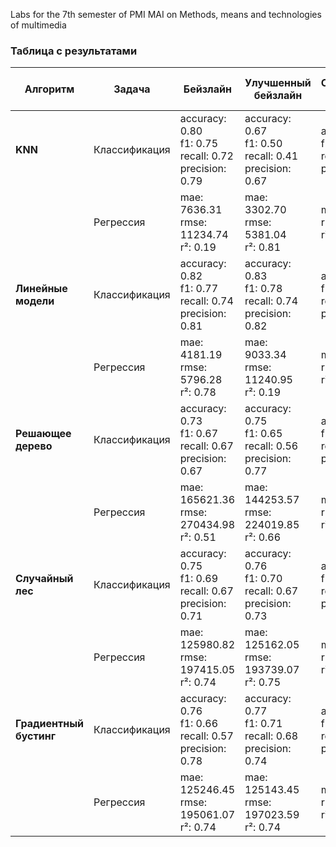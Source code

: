 Labs for the 7th semester of PMI MAI on Methods, means and technologies of multimedia

### Таблица с результатами

| Алгоритм              | Задача          | Бейзлайн                                                                 | Улучшенный бейзлайн                                                   | Самостоятельная имплементация                                       | Улучшенная самостоятельная имплементация                            |
|------------------------|-----------------|-------------------------------------------------------------------------|----------------------------------------------------------------------|----------------------------------------------------------------------|----------------------------------------------------------------------|
| **KNN**               | Классификация  | accuracy: 0.80 <br> f1: 0.75 <br> recall: 0.72 <br> precision: 0.79 | accuracy: 0.67 <br> f1: 0.50 <br> recall: 0.41 <br> precision: 0.67 | accuracy: 0.80 <br> f1: 0.73 <br> recall: 0.66 <br> precision: 0.82 | accuracy: 0.66 <br> f1: 0.48 <br> recall: 0.38 <br> precision: 0.67 |
|                        | Регрессия      | mae: 7636.31 <br> rmse: 11234.74 <br> r²: 0.19                     | mae: 3302.70 <br> rmse: 5381.04 <br> r²: 0.81                   | mae: 7604.52 <br> rmse: 11234.74 <br> r²: 0.19                   | mae: 3302.70 <br> rmse: 5381.04 <br> r²: 0.81                   |
| **Линейные модели**    | Классификация  | accuracy: 0.82 <br> f1: 0.77 <br> recall: 0.74 <br> precision: 0.81 | accuracy: 0.83 <br> f1: 0.78 <br> recall: 0.74 <br> precision: 0.82 | accuracy: 0.71 <br> f1: 0.47 <br> recall: 0.31 <br> precision: 0.91 | accuracy: 0.76 <br> f1: 0.69 <br> recall: 0.67 <br> precision: 0.72 |
|                        | Регрессия      | mae: 4181.19 <br> rmse: 5796.28 <br> r²: 0.78                     | mae: 9033.34 <br> rmse: 11240.95 <br> r²: 0.19                   | mae: 141883.26 <br> rmse: 226499.03 <br> r²: 0.65                   | mae: 141884.33 <br> rmse: 226502.94 <br> r²: 0.65                   |
| **Решающее дерево**    | Классификация  | accuracy: 0.73 <br> f1: 0.67 <br> recall: 0.67 <br> precision: 0.67 | accuracy: 0.75 <br> f1: 0.65 <br> recall: 0.56 <br> precision: 0.77 | accuracy: 0.71 <br> f1: 0.48 <br> recall: 0.32 <br> precision: 0.91 | accuracy: 0.75 <br> f1: 0.65 <br> recall: 0.56 <br> precision: 0.77 |
|                        | Регрессия      | mae: 165621.36 <br> rmse: 270434.98 <br> r²: 0.51                     | mae: 144253.57 <br> rmse: 224019.85 <br> r²: 0.66                   | mae: 221864.00 <br> rmse: 362256.06 <br> r²: 0.12                   | mae: 221864.00 <br> rmse: 362256.06 <br> r²: 0.12                   |
| **Случайный лес**      | Классификация  | accuracy: 0.75 <br> f1: 0.69 <br> recall: 0.67 <br> precision: 0.71 | accuracy: 0.76 <br> f1: 0.70 <br> recall: 0.67 <br> precision: 0.73 | accuracy: 0.72 <br> f1: 0.65 <br> recall: 0.64 <br> precision: 0.67 | accuracy: 0.72 <br> f1: 0.66 <br> recall: 0.65 <br> precision: 0.67 |
|                        | Регрессия      | mae: 125980.82 <br> rmse: 197415.05 <br> r²: 0.74                     | mae: 125162.05 <br> rmse: 193739.07 <br> r²: 0.75                   | mae: 171256.58 <br> rmse: 280589.84 <br> r²: 0.47                   | mae: 146040.42 <br> rmse: 250307.33 <br> r²: 0.58                   |
| **Градиентный бустинг**| Классификация  | accuracy: 0.76 <br> f1: 0.66 <br> recall: 0.57 <br> precision: 0.78 | accuracy: 0.77 <br> f1: 0.71 <br> recall: 0.68 <br> precision: 0.74 | accuracy: 0.76 <br> f1: 0.64 <br> recall: 0.54 <br> precision: 0.80 | accuracy: 0.77 <br> f1: 0.71 <br> recall: 0.68 <br> precision: 0.74 |
|                        | Регрессия      | mae: 125246.45 <br> rmse: 195061.07 <br> r²: 0.74                     | mae: 125143.45 <br> rmse: 197023.59 <br> r²: 0.74                   | mae: 125250.42 <br> rmse: 194972.52 <br> r²: 0.74                   | mae: 125040.79 <br> rmse: 195862.95 <br> r²: 0.74                   |
